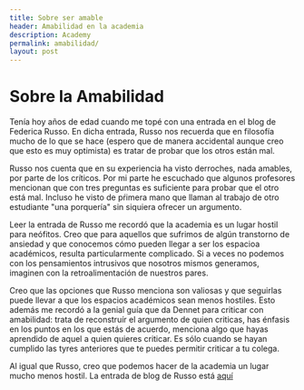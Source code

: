 ```yaml
---
title: Sobre ser amable
header: Amabilidad en la academia
description: Academy
permalink: amabilidad/
layout: post
---
```


# Sobre la Amabilidad

Tenía hoy años de edad cuando me topé con una entrada en el blog de Federica Russo. En dicha entrada, Russo nos recuerda que en filosofía mucho de lo que se hace (espero que de manera accidental aunque creo que esto es muy optimista) es tratar de probar que los otros están mal.

Russo nos cuenta que en su experiencia ha visto derroches, nada amables, por parte de los críticos. Por mi parte he escuchado que algunos profesores mencionan que con tres preguntas es suficiente para probar que el otro está mal. Incluso he visto de pŕimera mano que llaman al trabajo de otro estudiante "una porquería" sin siquiera ofrecer un argumento.

Leer la entrada de Russo me recordó que la academia es un lugar hostil para neófitos. Creo que para aquellos que sufrimos de algún transtorno de ansiedad y que conocemos cómo pueden llegar a ser los espacioa académicos, resulta particularmente complicado. Si a veces no podemos con los pensamientos intrusivos que nosotros mismos generamos, imaginen con la retroalimentación de nuestros pares.

Creo que las opciones que Russo menciona son valiosas y que seguirlas puede llevar a que los espacios académicos sean menos hostiles. Esto además me recordó a la genial guía que da Dennet para criticar con amabilidad: trata de reconstruír el argumento de quien criticas, has énfasis en los puntos en los que estás de acuerdo, menciona algo que hayas aprendido de aquel a quien quieres criticar. Es sólo cuando se hayan cumplido las tyres anteriores que te puedes permitir criticar a tu colega.

Al igual que Russo, creo que podemos hacer de la academia un lugar mucho menos hostil. La entrada de blog de Russo está [aquí](https://russofederica.wordpress.com/2019/02/15/whats-wrong-with-just-showing-other-people-wrong/)
